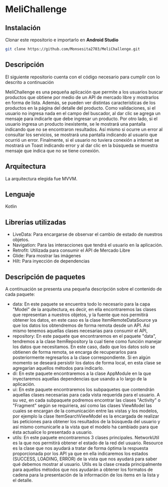 # MeliChallenge

## Instalación
Clonar este repositorio e importarlo en **Android Studio**
```bash
git clone https://github.com/Monsesita2703/MeliChallenge.git
```
## Descripción

El siguiente repositorio cuenta con el código necesario para cumplir con lo descrito a continuación

MeliChallenge es una pequeña aplicación que permite a los usuarios buscar productos que obtiene por medio de un API de mercado libre y mostrarlos en forma de lista. 
Además, se pueden ver distintas características de los productos en la página del detalle del producto.
Como validaciones, si el usuario no ingresa nada en el campo del buscador, al dar clic se agrega un mensaje para indicarle que debe ingresar un producto. Por otro lado, si el usuario ingresa un producto inexistente, se le mostrará una pantalla indicando que no se encontraron resultados. Así mismo si ocurre un error al consultar los servicios, se mostrará una pantalla indicando al usuario que ocurrió un error. Finalmente, si el usuario no tuviera conexión a internet se mostrará un Toast indicando error y al dar clic en la búsqueda se muestra mensaje que indica que no se tiene conexión. 

## Arquitectura

La arquitectura elegida fue MVVM.

## Lenguaje

Kotlin

## Librerías utilizadas

* LiveData: Para encargarse de observar el cambio de estado de nuestros objetos.
* Navigation: Para las interacciones que tendrá el usuario en la aplicación.
* Retrofit: Utilizada para consumir el API de Mercado Libre
* Glide: Para mostrar las imágenes
* Hilt: Para inyección de dependencias

## Descripción de paquetes

A continuación se presenta una pequeña descripción sobre el contenido de cada paquete:
* data: En este paquete se encuentra todo lo necesario para la capa "Model" de la arquitectura, es decir, en ella encontraremos las clases 
que representan a nuestros objetos, y la fuente que nos permitirá obtener los datos, en este caso es la clase ItemRemoteDataSource ya que los datos los obtendremos de forma
remota desde un API. Así mismo tenemos aquellas clases necesarias para consumir el API, 
* repository: En este paquete que encontraremos en el paquete "data", tendremos a la clase ItemRepository la cual tiene como función manejar los datos que necesitamos. 
En este caso, dado que los datos solo se obtienen de forma remota, se encarga de recuperarlos para posteriormente regresarlos a la clase
correspondiente. Si en algún momento se deseará persistir los datos de forma local, en esta clase se agregarían aquellos métodos para indicarlo.
* di: En este paquete encontraremos a la clase AppModule en la que inyectaremos aquellas dependencias que usando a lo largo de la aplicación.
* ui: En este paquete encontraremos los subpaquetes que contendrán aquellas clases necesarias para cada vista requerida para el usuario. A su vez, en cada
subpaquete podremos encontrar las clases "Activity" o "Fragment" según se requiriera, así como las clases ViewModel las cuales se encargan de la comunicación entre las vistas y los modelos, por ejemplo la clase ItemSearchViewModel es la encargada de realizar las peticiones para obtener los resultados de la búsqueda del usuario
y así mismo comunicarle a la vista que el modelo ha cambiado para que ésta actualice lo presentado a usuario.
* utils: En este paquete encontraremos 3 clases principales. NetworkUtil es la que nos permitirá obtener el estado de la red del usuario. Resource es la clase
que nos ayudará a tratar de forma óptima la respuesta proporcionada por los API ya que en ella indicaremos los estados (SUCCESS, LOADING, ERROR)
de la vista que nos ayudará para saber qué debemos mostrar al usuario. Utils es la clase creada principalmente para aquellos métodos que nos ayudarán
a obtener los formatos de cadena para la presentación de la información de los items en la lista y el detalle.


